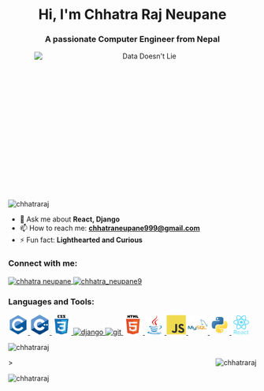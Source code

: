 <h1 align="center">Hi, I'm Chhatra Raj Neupane</h1>
<h3 align="center">A passionate Computer Engineer from Nepal</h3>

<p align="center">
  <img src="https://user-images.githubusercontent.com/55389276/140866485-8fb1c876-9a8f-4d6a-98dc-08c4981eaf70.gif" align="right" alt="Data Doesn't Lie" width="451" height="300" />
</p>

<p align="left">
  <img src="https://komarev.com/ghpvc/?username=chhatraraj&label=Profile%20views&color=0e75b6&style=flat" alt="chhatraraj" />
</p>

- 💬 Ask me about **React, Django**
- 📫 How to reach me: **chhatraneupane999@gmail.com**
- ⚡ Fun fact: **Lighthearted and Curious**

<h3 align="left">Connect with me:</h3>
<p align="left">
  <a href="https://www.linkedin.com/in/chhatra-neupane" target="blank">
    <img align="center" src="https://raw.githubusercontent.com/rahuldkjain/github-profile-readme-generator/master/src/images/icons/Social/linked-in-alt.svg" alt="chhatra neupane" height="30" width="40" />
  </a>
  <a href="https://instagram.com/chhatra_neupane9" target="blank">
    <img align="center" src="https://raw.githubusercontent.com/rahuldkjain/github-profile-readme-generator/master/src/images/icons/Social/instagram.svg" alt="chhatra_neupane9" height="30" width="40" />
  </a>
</p>

<h3 align="left">Languages and Tools:</h3>
<p align="left">
  
  
  <a href="https://www.cprogramming.com/" target="_blank" rel="noreferrer"> <img src="https://raw.githubusercontent.com/devicons/devicon/master/icons/c/c-original.svg" alt="c" width="40" height="40"/> </a> <a href="https://www.w3schools.com/cpp/" target="_blank" rel="noreferrer"> <img src="https://raw.githubusercontent.com/devicons/devicon/master/icons/cplusplus/cplusplus-original.svg" alt="cplusplus" width="40" height="40"/> </a> <a href="https://www.w3schools.com/css/" target="_blank" rel="noreferrer"> <img src="https://raw.githubusercontent.com/devicons/devicon/master/icons/css3/css3-original-wordmark.svg" alt="css3" width="40" height="40"/> </a> <a href="https://www.djangoproject.com/" target="_blank" rel="noreferrer"> <img src="https://cdn.worldvectorlogo.com/logos/django.svg" alt="django" width="40" height="40"/> </a> <a href="https://git-scm.com/" target="_blank" rel="noreferrer"> <img src="https://www.vectorlogo.zone/logos/git-scm/git-scm-icon.svg" alt="git" width="40" height="40"/> </a> <a href="https://www.w3.org/html/" target="_blank" rel="noreferrer"> <img src="https://raw.githubusercontent.com/devicons/devicon/master/icons/html5/html5-original-wordmark.svg" alt="html5" width="40" height="40"/> </a> <a href="https://www.java.com" target="_blank" rel="noreferrer"> <img src="https://raw.githubusercontent.com/devicons/devicon/master/icons/java/java-original.svg" alt="java" width="40" height="40"/> </a> <a href="https://developer.mozilla.org/en-US/docs/Web/JavaScript" target="_blank" rel="noreferrer"> <img src="https://raw.githubusercontent.com/devicons/devicon/master/icons/javascript/javascript-original.svg" alt="javascript" width="40" height="40"/> </a> <a href="https://www.mysql.com/" target="_blank" rel="noreferrer"> <img src="https://raw.githubusercontent.com/devicons/devicon/master/icons/mysql/mysql-original-wordmark.svg" alt="mysql" width="40" height="40"/> </a> <a href="https://www.python.org" target="_blank" rel="noreferrer"> <img src="https://raw.githubusercontent.com/devicons/devicon/master/icons/python/python-original.svg" alt="python" width="40" height="40"/> </a> <a href="https://reactjs.org/" target="_blank" rel="noreferrer"> <img src="https://raw.githubusercontent.com/devicons/devicon/master/icons/react/react-original-wordmark.svg" alt="react" width="40" height="40"/> </a> 


  
</p>

<p>
  <img src="https://github-readme-stats.vercel.app/api/top-langs?username=chhatraraj&show_icons=true&locale=en&layout=compact" alt="chhatraraj" />
</p>>
  &nbsp;<img align="right" src="https://github-readme-stats.vercel.app/api?username=chhatraraj&show_icons=true&locale=en" alt="chhatraraj" />
</p>

<p>
  <img align="center" src="https://github-readme-streak-stats.herokuapp.com/?user=chhatraraj&" alt="chhatraraj" />
</p>

